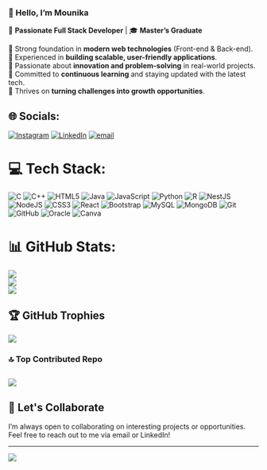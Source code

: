  

### 👋 Hello, I’m **Mounika**  
🚀 **Passionate Full Stack Developer** | 🎓 **Master’s Graduate**  

 🔹 Strong foundation in **modern web technologies** (Front-end & Back-end).  
 🔹 Experienced in **building scalable, user-friendly applications**.  
 🔹 Passionate about **innovation and problem-solving** in real-world projects.  
 🔹 Committed to **continuous learning** and staying updated with the latest tech.  
 🔹 Thrives on **turning challenges into growth opportunities**.  

## 🌐 Socials:
[![Instagram](https://img.shields.io/badge/Instagram-%23E4405F.svg?logo=Instagram&logoColor=white)](https://instagram.com/mounika_uppalapati_) [![LinkedIn](https://img.shields.io/badge/LinkedIn-%230077B5.svg?logo=linkedin&logoColor=white)](https://www.linkedin.com/in/uppalapati-mounika-9732621b0/) [![email](https://img.shields.io/badge/Email-D14836?logo=gmail&logoColor=white)](mailto:mounikachawdary2001@gmail.com) 

# 💻 Tech Stack:
![C](https://img.shields.io/badge/c-%2300599C.svg?style=for-the-badge&logo=c&logoColor=white) ![C++](https://img.shields.io/badge/c++-%2300599C.svg?style=for-the-badge&logo=c%2B%2B&logoColor=white) ![HTML5](https://img.shields.io/badge/html5-%23E34F26.svg?style=for-the-badge&logo=html5&logoColor=white) ![Java](https://img.shields.io/badge/java-%23ED8B00.svg?style=for-the-badge&logo=openjdk&logoColor=white) ![JavaScript](https://img.shields.io/badge/javascript-%23323330.svg?style=for-the-badge&logo=javascript&logoColor=%23F7DF1E) ![Python](https://img.shields.io/badge/python-3670A0?style=for-the-badge&logo=python&logoColor=ffdd54) ![R](https://img.shields.io/badge/r-%23276DC3.svg?style=for-the-badge&logo=r&logoColor=white) ![NestJS](https://img.shields.io/badge/nestjs-%23E0234E.svg?style=for-the-badge&logo=nestjs&logoColor=white) ![NodeJS](https://img.shields.io/badge/node.js-6DA55F?style=for-the-badge&logo=node.js&logoColor=white) ![CSS3](https://img.shields.io/badge/css3-%231572B6.svg?style=for-the-badge&logo=css3&logoColor=white) ![React](https://img.shields.io/badge/react-%2320232a.svg?style=for-the-badge&logo=react&logoColor=%2361DAFB) ![Bootstrap](https://img.shields.io/badge/bootstrap-%238511FA.svg?style=for-the-badge&logo=bootstrap&logoColor=white) ![MySQL](https://img.shields.io/badge/mysql-4479A1.svg?style=for-the-badge&logo=mysql&logoColor=white) ![MongoDB](https://img.shields.io/badge/MongoDB-%234ea94b.svg?style=for-the-badge&logo=mongodb&logoColor=white) ![Git](https://img.shields.io/badge/git-%23F05033.svg?style=for-the-badge&logo=git&logoColor=white) ![GitHub](https://img.shields.io/badge/github-%23121011.svg?style=for-the-badge&logo=github&logoColor=white) ![Oracle](https://img.shields.io/badge/Oracle-F80000?style=for-the-badge&logo=oracle&logoColor=white) ![Canva](https://img.shields.io/badge/Canva-%2300C4CC.svg?style=for-the-badge&logo=Canva&logoColor=white)
# 📊 GitHub Stats:
![](https://github-readme-stats.vercel.app/api?username=mounika1507&theme=blue-green&hide_border=false&include_all_commits=true&count_private=true)<br/>
![](https://nirzak-streak-stats.vercel.app/?user=mounika1507&theme=blue-green&hide_border=false)<br/>
![](https://github-readme-stats.vercel.app/api/top-langs/?username=mounika1507&theme=blue-green&hide_border=false&include_all_commits=true&count_private=true&layout=compact)

## 🏆 GitHub Trophies
![](https://github-profile-trophy.vercel.app/?username=mounika1507&theme=radical&no-frame=false&no-bg=true&margin-w=4&title=Experience,Commits,Repositories)

### 🔝 Top Contributed Repo
![](https://github-contributor-stats.vercel.app/api?username=mounika1507&limit=5&theme=dark&combine_all_yearly_contributions=true)
---
## 🤝 Let's Collaborate
I’m always open to collaborating on interesting projects or opportunities. Feel free to reach out to me via email or LinkedIn!

---
[![](https://visitcount.itsvg.in/api?id=mounika1507&icon=0&color=0)](https://visitcount.itsvg.in)

